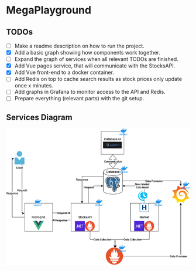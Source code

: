 # MegaPlayground

## TODOs
- [ ] Make a readme description on how to run the project.
- [X] Add a basic graph showing how components work together.
- [ ] Expand the graph of services when all relevant TODOs are finished.
- [X] Add Vue pages service, that will communicate with the StocksAPI.
- [X] Add Vue front-end to a docker container.
- [ ] Add Redis on top to cache search results as stock prices only update once x minutes.
- [ ] Add graphs in Grafana to monitor access to the API and Redis.
- [ ] Prepare everything (relevant parts) with the git setup.

## Services Diagram
![Alt text](Visualization/StocksDiagram.png)